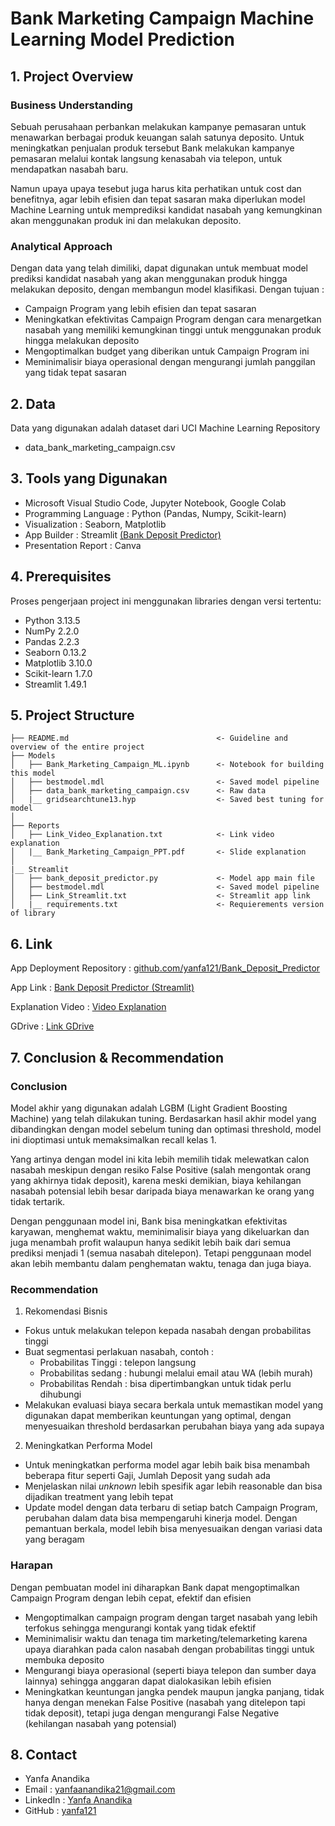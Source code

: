 # Bank Marketing Campaign Machine Learning Model Prediction


## **1. Project Overview**

### **Business Understanding**
Sebuah perusahaan perbankan melakukan kampanye pemasaran untuk menawarkan berbagai produk keuangan salah satunya deposito. 
Untuk meningkatkan penjualan produk tersebut Bank melakukan kampanye pemasaran melalui kontak langsung kenasabah via telepon, untuk mendapatkan nasabah baru.

Namun upaya upaya tesebut juga harus kita perhatikan untuk cost dan benefitnya, agar lebih efisien dan tepat sasaran maka diperlukan model Machine Learning
untuk memprediksi kandidat nasabah yang kemungkinan akan menggunakan produk ini dan melakukan deposito.

### **Analytical Approach**
Dengan data yang telah dimiliki, dapat digunakan untuk membuat model prediksi kandidat nasabah yang akan menggunakan produk hingga melakukan deposito, dengan membangun model klasifikasi. Dengan tujuan :
- Campaign Program yang lebih efisien dan tepat sasaran
- Meningkatkan efektivitas Campaign Program dengan cara menargetkan nasabah yang memiliki kemungkinan tinggi untuk menggunakan produk hingga melakukan deposito
- Mengoptimalkan budget yang diberikan untuk Campaign Program ini
- Meminimalisir biaya operasional dengan mengurangi jumlah panggilan yang tidak tepat sasaran


## **2. Data**
Data yang digunakan adalah dataset dari UCI Machine Learning Repository
- data_bank_marketing_campaign.csv


## **3. Tools yang Digunakan**
- Microsoft Visual Studio Code, Jupyter Notebook, Google Colab
- Programming Language : Python (Pandas, Numpy, Scikit-learn)
- Visualization        : Seaborn, Matplotlib
- App Builder          : Streamlit [(Bank Deposit Predictor)](https://bankdepositpredictorapp-yanfa121.streamlit.app/)
- Presentation Report  : Canva


## **4. Prerequisites**
Proses pengerjaan project ini menggunakan libraries dengan versi tertentu:
- Python 3.13.5
- NumPy 2.2.0
- Pandas 2.2.3
- Seaborn 0.13.2
- Matplotlib 3.10.0
- Scikit-learn 1.7.0
- Streamlit 1.49.1


## **5. Project Structure**
```
├── README.md                                 <- Guideline and overview of the entire project
├── Models
│   ├── Bank_Marketing_Campaign_ML.ipynb      <- Notebook for building this model
│   ├── bestmodel.mdl                         <- Saved model pipeline
│   ├── data_bank_marketing_campaign.csv      <- Raw data
│   |__ gridsearchtune13.hyp                  <- Saved best tuning for model
│
├── Reports
│   ├── Link_Video_Explanation.txt            <- Link video explanation
│   |__ Bank_Marketing_Campaign_PPT.pdf       <- Slide explanation
│
|__ Streamlit
│   ├── bank_deposit_predictor.py             <- Model app main file
│   ├── bestmodel.mdl                         <- Saved model pipeline
│   ├── Link_Streamlit.txt                    <- Streamlit app link
│   |__ requirements.txt                      <- Requierements version of library
```


## **6. Link**
App Deployment Repository : [github.com/yanfa121/Bank_Deposit_Predictor](https://github.com/yanfa121/Bank_Deposit_Predictor_Streamlit_App)

App Link : [Bank Deposit Predictor (Streamlit)](https://bankdepositpredictorapp-yanfa121.streamlit.app/)

Explanation Video : [Video Explanation](https://drive.google.com/file/d/1wgLVkhoHFC-g_27j9-Nu9fI5AH149ZkQ/view?usp=drive_link)

GDrive : [Link GDrive](https://drive.google.com/drive/folders/1Xe9N1hDM9JYdt5rcJP7zOZuyccdfJz7P?usp=sharing)


## **7. Conclusion & Recommendation**
### **Conclusion**
Model akhir yang digunakan adalah LGBM (Light Gradient Boosting Machine) yang telah dilakukan tuning. Berdasarkan hasil akhir model yang dibandingkan dengan model sebelum tuning dan optimasi threshold, model ini dioptimasi untuk memaksimalkan recall kelas 1.

Yang artinya dengan model ini kita lebih memilih tidak melewatkan calon nasabah meskipun dengan resiko False Positive (salah mengontak orang yang akhirnya tidak deposit), karena meski demikian, biaya kehilangan nasabah potensial lebih besar daripada biaya menawarkan ke orang yang tidak tertarik.

Dengan penggunaan model ini, Bank bisa meningkatkan efektivitas karyawan, menghemat waktu, meminimalisir biaya yang dikeluarkan dan juga menambah profit walaupun hanya sedikit lebih baik dari semua prediksi menjadi 1 (semua nasabah ditelepon). Tetapi penggunaan model akan lebih membantu dalam penghematan waktu, tenaga dan juga biaya.

### **Recommendation**
1. Rekomendasi Bisnis
- Fokus untuk melakukan telepon kepada nasabah dengan probabilitas tinggi
- Buat segmentasi perlakuan nasabah, contoh :
    - Probabilitas Tinggi : telepon langsung
    - Probabilitas sedang : hubungi melalui email atau WA (lebih murah)
    - Probabilitas Rendah : bisa dipertimbangkan untuk tidak perlu dihubungi
- Melakukan evaluasi biaya secara berkala untuk memastikan model yang digunakan dapat memberikan keuntungan yang optimal, dengan menyesuaikan threshold berdasarkan perubahan biaya yang ada supaya  

2. Meningkatkan Performa Model
- Untuk meningkatkan performa model agar lebih baik bisa menambah beberapa fitur seperti Gaji, Jumlah Deposit yang sudah ada
- Menjelaskan nilai *unknown* lebih spesifik agar lebih reasonable dan bisa dijadikan treatment yang lebih tepat
- Update model dengan data terbaru di setiap batch Campaign Program, perubahan dalam data bisa mempengaruhi kinerja model. Dengan pemantuan berkala, model lebih bisa menyesuaikan dengan variasi data yang beragam

### **Harapan**
Dengan pembuatan model ini diharapkan Bank dapat mengoptimalkan Campaign Program dengan lebih cepat, efektif dan efisien
- Mengoptimalkan campaign program dengan target nasabah yang lebih terfokus sehingga mengurangi kontak yang tidak efektif
- Meminimalisir waktu dan tenaga tim marketing/telemarketing karena upaya diarahkan pada calon nasabah dengan probabilitas tinggi untuk membuka deposito
- Mengurangi biaya operasional (seperti biaya telepon dan sumber daya lainnya) sehingga anggaran dapat dialokasikan lebih efisien
- Meningkatkan keuntungan jangka pendek maupun jangka panjang, tidak hanya dengan menekan False Positive (nasabah yang ditelepon tapi tidak deposit), tetapi juga dengan mengurangi False Negative (kehilangan nasabah yang potensial)


## **8. Contact**
- Yanfa Anandika
- Email : yanfaanandika21@gmail.com
- LinkedIn : [Yanfa Anandika](https://www.linkedin.com/in/yanfa-anandika-a663bb170/)
- GitHub : [yanfa121](https://github.com/yanfa121)
